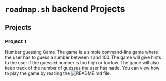 # <code>roadmap.sh</code> backend Projects

## Projects

### Project 1

Number guessing Game.
The game is a simple command-line game where the user has to guess a number between 1 and 100. The game will give hints to the user if the guessed number is too high or too low. The game will also keep track of the number of guesses the user has made.
You can view how to play the game by reading the ![README.md](https://github.com/Rioba-Ian/roadmap-sh-backend/tree/main/go-number-guessing) file.
